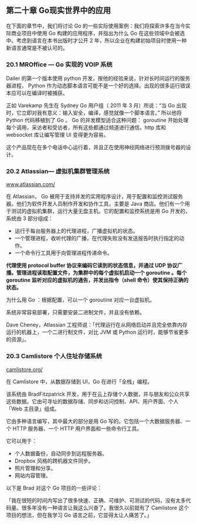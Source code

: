 ## 第二十章 Go现实世界中的应用

在下面的章节中，我们将讨论 Go 的一些实际使用案例：我们将探索许多在当今实际商业项目中使用 Go 构建的应用程序，并指出为什么 Go 在这些领域中会被选中。考虑到语言在本书出版时才公开 2 年，所以企业在构建初始项目时使用一种新语言通常是不被认可的。

### 20.1 MROffice — Go 实现的 VOIP 系统

Dailer 的第一个版本使用 python 开发，按他的经验来说，针对长时间运行的服务器进程， Python 作为动态脚本语言可能不是一个好的选择。出现的很多运行错误本应可以在编译时被捕获。

正如 Varekamp 先生在 Sydney Go 用户组（ 2011 年 3 月）所说：“当 Go 出现时，它立即对我有意义：输入安全，编译，感觉就像一个脚本语言。” 所以他将 Python 代码移植到了 Go 。 Go 的并发模型适合这种问题： goroutine 开始处理每个调用，采访者和受访者，所有这些都通过频道进行通信。http 库和 websocket 库让编写管理 UI 变得更为容易。

这个产品现在在多个电话中心运行着，并且正在使用神经网络进行预测拨号器的设计。



### 20.2 Atlassian— 虚拟机集群管理系统

www.atlassian.com/

在 Atlassian， Go 被用于支持并发的实用程序设计，用于配置和监控测试服务器。他们为软件开发人员制作开发和协作工具，主要是 Java 商店。他们有一个用于测试的虚拟机集群，运行大量无盘主机。它的配置和监控系统是用 Go 开发的，系统由 3 部分组成：

- 运行于每台服务器上的代理进程，广播虚拟机的状态。
- 一个管理进程，收听代理的广播，在代理失败没有发送报告时执行指定的动作。
- 一个命令行工具用于向管理进程传递命令。

**代理使用 protocol buffer 协议来编码它读到的状态信息，并通过 UDP 协议广播。管理进程读取配置文件，为集群中的每个虚拟机启动一个 goroutine 。每个 goroutine 监听对应的虚拟机的通告，并发出指令（shell 命令）使其保持正确的状态。**

为什么用 Go ：根据配置，可以一个 goroutine 对应一台虚拟机。

系统非常容易部署，只需要安装二进制文件，并且没有依赖。

Dave Cheney，Atlassian 工程师说：「代理运行在从网络启动并且完全依靠内存运行的机器上，一个二进行制文件，对比 JVM 或 Python 运行时，能够节省更多的资源」。



### 20.3 Camlistore 个人住址存储系统

[camlistore.org/](http://camlistore.org/)

在 Camlistore 中，从数据存储到 UI，Go 在进行「全栈」编程。

该系统由 BradFitzpatrick 开发，用于在云上存储个人数据，并与朋友和公众共享这些数据。它由可寻址的数据存储、同步和访问控制、API、用户界面、个人「Web 主目录」组成。

它由多种语言编写，其中最大的部分是用 Go 写的。它包括一个大数据服务器、一个 HTTP 服务器、一个 HTTP 用户界面和一些命令行工具。

它可以用于：

- 个人数据备份，自动同步到远程服务器。
- Dropbox 风格的跨机器文件同步。
- 照片管理和分享。
- 网站内容管理。

以下是 Brad 对这个 Go 项目的一些评论：

「我在很短的时间内写出了很多快速、正确、可维护、可测试的代码，没有太多代码量。很多年没有一种语言让我这么兴奋了。我很久以前就有了 Camlistore 这个项目的想法，但在我学习 Go 语言之前，它显得太让人痛苦了。」

